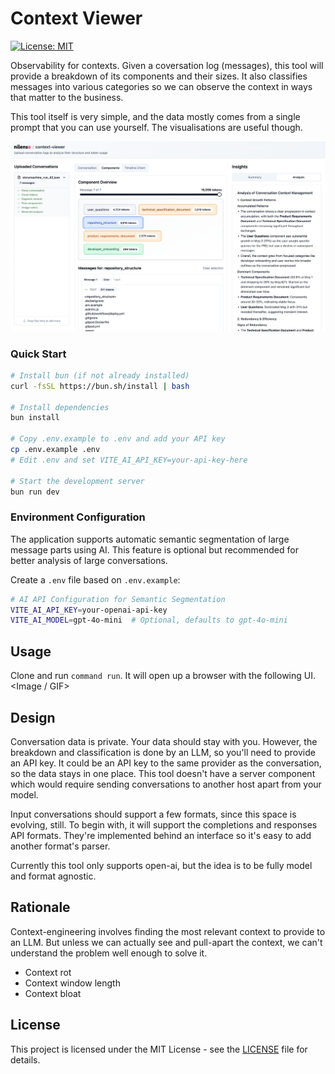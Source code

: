 # Context Viewer

[![License: MIT](https://img.shields.io/badge/License-MIT-yellow.svg)](https://opensource.org/licenses/MIT)

Observability for contexts. Given a coversation log (messages), this
tool will provide a breakdown of its components and their sizes. It
also classifies messages into various categories so we can observe the
context in ways that matter to the business.

This tool itself is very simple, and the data mostly comes from a
single prompt that you can use yourself. The visualisations are useful
though.

![Context Viewer Screenshot](docs/cv-screenshot.png)

### Quick Start

```bash
# Install bun (if not already installed)
curl -fsSL https://bun.sh/install | bash

# Install dependencies
bun install

# Copy .env.example to .env and add your API key
cp .env.example .env
# Edit .env and set VITE_AI_API_KEY=your-api-key-here

# Start the development server
bun run dev
```

### Environment Configuration

The application supports automatic semantic segmentation of large message parts using AI. This feature is optional but recommended for better analysis of large conversations.

Create a `.env` file based on `.env.example`:

```bash
# AI API Configuration for Semantic Segmentation
VITE_AI_API_KEY=your-openai-api-key
VITE_AI_MODEL=gpt-4o-mini  # Optional, defaults to gpt-4o-mini
```

## Usage
Clone and run `command run`. It will open up a browser with the following UI.
<Image / GIF>

## Design

Conversation data is private. Your data should stay with you. However,
the breakdown and classification is done by an LLM, so you'll need to
provide an API key. It could be an API key to the same provider as the
conversation, so the data stays in one place. This tool doesn't have a
server component which would require sending conversations to another
host apart from your model.

Input conversations should support a few formats, since this space is
evolving, still. To begin with, it will support the completions and
responses API formats. They're implemented behind an interface so it's
easy to add another format's parser.

Currently this tool only supports open-ai, but the idea is to be fully
model and format agnostic.

## Rationale

Context-engineering involves finding the most relevant context to
provide to an LLM. But unless we can actually see and pull-apart the
context, we can't understand the problem well enough to solve it.

- Context rot
- Context window length
- Context bloat

## License

This project is licensed under the MIT License - see the [LICENSE](LICENSE) file for details.
